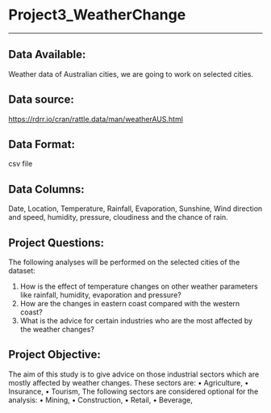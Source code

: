 # Project3_WeatherChange
-----------------------------------------------------
Data Available:
-----------------------------------------------------
Weather data of Australian cities, we are going to work on selected cities.

Data source: 
-----------------------------------------------------
https://rdrr.io/cran/rattle.data/man/weatherAUS.html

Data Format: 
-----------------------------------------------------
csv file

Data Columns:
-----------------------------------------------------
Date, Location, Temperature, Rainfall, Evaporation, Sunshine, Wind direction and speed, humidity, pressure, cloudiness and the chance of rain.	

Project Questions:
-----------------------------------------------------
The following analyses will be performed on the selected cities of the dataset:
1.	How is the effect of temperature changes on other weather parameters like rainfall, humidity, evaporation and pressure?
2.	How are the changes in eastern coast compared with the western coast?
3.	What is the advice for certain industries who are the most affected by the weather changes?

Project Objective:
-----------------------------------------------------
The aim of this study is to give advice on those industrial sectors which are mostly affected by weather changes. These sectors are:
•	Agriculture,
•	Insurance,
•	Tourism,
The following sectors are considered optional for the analysis:
•	Mining,
•	Construction,
•	Retail,
•	Beverage,
